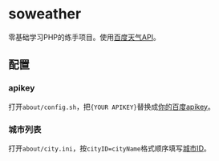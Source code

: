 # soweather

零基础学习PHP的练手项目。使用[百度天气API](http://apistore.baidu.com/apiworks/servicedetail/478.html)。

## 配置
### apikey

打开```about/config.sh```，把```{YOUR APIKEY}```替换成[你的百度apikey](http://apistore.baidu.com/astore/usercenter)。

### 城市列表

打开```about/city.ini```，按```cityID=cityName```格式顺序填写[城市ID](http://www.heweather.com/documents/cn-city-list)。


